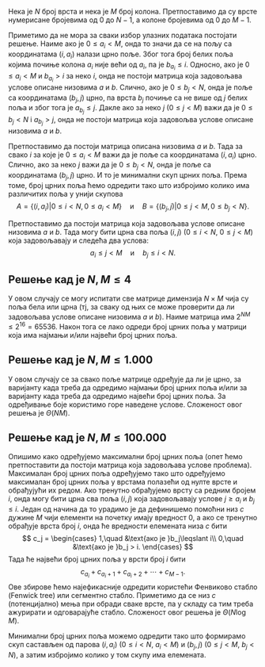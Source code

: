 ﻿Нека је $N$ број врста и нека је $M$ број колона. Претпоставимо да су врсте нумерисане бројевима од $0$ до $N-1$, а колоне бројевима од $0$ до $M-1$. 

Приметимо да не мора за сваки избор улазних података постојати решење. Наиме ако је $0\leqslant a_i < M$, онда то значи да се на пољу са координатама $(i,a_i)$ налази црно поље. Због тога број белих поља којима почиње колона $a_i$ није већи од $a_i$, па је $b_{a_i} \leqslant i$. Односно, ако је $0\leqslant a_i < M$ и $b_{a_i} > i$ за неко $i$, онда не постоји матрица која задовољава услове описане низовима $a$ и $b$. Слично, ако је $0\leqslant b_j < N$, онда је поље са координатама $(b_j, j)$ црно, па врста $b_j$ почиње са не више од $j$ белих поља и због тога је $a_{b_j} \leqslant j$. Дакле ако за неко $j$ ($0\leqslant j < M$) важи да је $0\leqslant b_j < N$ i $a_{b_j}>j$, онда не постоји матрица која задовољва услове описане низовима $a$ и $b$.

Претпоставимо да постоји матрица описана низовима $a$ и $b$. Тада за свако $i$ за које је $0\leqslant a_i < M$ важи да је поље са координатама $(i,a_i)$ црно. Слично, ако за неко $j$ важи да је $0\leqslant b_j < N$, онда је поље са координатама $(b_j,j)$ црно.  И то је минимални скуп црних поља. Према томе, број црних поља ћемо одредити тако што избројимо колико има различитих поља у унији скупова
$$
A=\{(i,a_i)|0\leqslant i < N, 0\leqslant a_i < M\}
\quad \text{и} \quad
B=\{(b_j,j)|0\leqslant j < M, 0\leqslant b_j < N\}.
$$

Претпоставимо да постоји матрица која задовољава услове описане низовима $a$ и $b$. Тада могу бити црна сва поља $(i,j)$ ($0\leqslant i < N$, $0\leqslant j < M$) која задовољавају и следећа два услова:
$$
a_i \leqslant j < M
\quad \text{и}\quad
b_j \leqslant i < N.
$$


## Решење кад је $N,M \leq 4$
У овом случају се могу испитати све матрице димензија $N\times M$ чија су поља бела или црна (тј, за сваку од њих се може проверити да ли задовољава услове описане низовима $a$ и $b$). Наиме матрица има $2^{N M} \leqslant 2^{16} = 65536$. Након тога се лако одреди број црних поља у матрици која има најмањи и/или највећи број црних поља.

## Решење кад је $N,M \leq 1.000$

У овом случају се за свако поље матрице одређује да ли је црно, за варијанту када треба да одредимо најмањи број црних поља и/или за варијанту када треба да одредимо највећи број црних поља. За одређивање боје користимо горе наведене услове. Сложеност овог решења је $\Theta(NM)$.

## Решење кад је $N, M \leq 100.000$

Опишимо како одређујемо максимални број црних поља (опет ћемо претпоставити да постоји матрица која задовољава услове проблема). Максималан број црних поља одређујемо тако што одређујемо максималан број црних поља у врстама полазећи од нулте врсте и обрађујући их редом. Ако тренутно обрађујемо врсту са редним бројем $i$, онда могу бити црна сва поља $(i,j)$ која задовољавају услове $j\geqslant a_i$ и $b_j \leqslant i$. Један од начина да то урадимо је да дефинишемо помоћни низ $c$ дужине $M$ чији елементи на почетку имају вредност $0$, а ако се тренутно обрађује врста број $i$, онда ће вредности елемената низа $c$ бити
$$
c_j = \begin{cases}
1,\quad &\text{ако је }b_j\leqslant i\\
0,\quad &\text{ако је }b_j > i.
\end{cases}
$$
Тада ће највећи број црних поља у врсти број $i$ бити
$$
c_{a_i} + c_{a_i+1} + c_{a_i+2} + \dotsb + c_{M-1}.
$$
Ове збирове ћемо најефикасније одредити користећи Фенвиково стабло (Fenwick tree) или сегментно стабло. Приметимо да се низ $c$ (потенцијално) мења при обради сваке врсте, па у складу са тим треба ажурирати и одговарајуће стабло. Сложеност овог решења је $\Theta(N\log M)$.


Минимални број црних поља можемо одредити тако што формирамо скуп састављен од парова $(i,a_i)$ ($0\leqslant i < N$, $a_i < M$) и $(b_ј,ј)$ ($0\leqslant j < M$, $b_j < N$), а затим избројимо колико у том скупу има елемената. 

